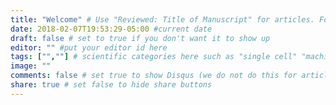 ```yaml
---
title: "Welcome" # Use "Reviewed: Title of Manuscript" for articles. For administrative items choose a meaningful title
date: 2018-02-07T19:53:29-05:00 #current date
draft: false # set to true if you don't want it to show up
editor: "" #put your editor id here
tags: ["",""] # scientific categories here such as "single cell" "machine learning" "cancer" etc
image: ""
comments: false	# set true to show Disqus (we do not do this for articles, but you can for a general blog post)
share: true	# set false to hide share buttons
---
```


